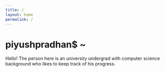 ```yaml
---
title: /
layout: home
permalink: /
---
```


# piyushpradhan$ ~

Hello! The person here is an university undergrad with computer science background who likes to keep track of his progress.
